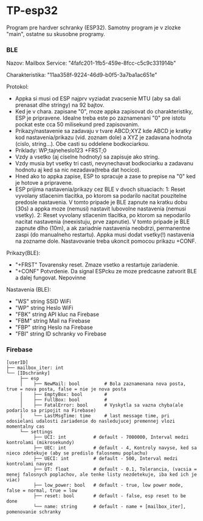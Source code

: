 # TP-esp32
Program pre hardver schranky (ESP32). Samotny program je v zlozke "main", ostatne su skusobne programy.

### BLE
Nazov: Mailbox
Service: "4fafc201-1fb5-459e-8fcc-c5c9c331914b"

Charakteristika:   "11aa358f-9224-46d9-b0f5-3a7ba1ac651e"

Protokol:
- Appka si musi od ESP najprv vyziadat zvacsenie MTU (aby sa dali prenasat dlhe stringy) na 92 bajtov.
- Ked je v chara. zapisane "0", moze appka zapisovat do charakteristiky, ESP je pripravene. Idealne treba este po zaznamenani "0" pre istotu pockat este cca 50 milisekund pred zapisovanim.
- Prikazy/nastavenie sa zadavaju v tvare
ABCD;XYZ
kde ABCD je kratky kod nastavenia/prikazu (vid. zoznam dole) a XYZ je zadavana hodnota (cislo, string...). Obe casti su oddelene bodkociarkou.
- Priklady:
WP;tajneheslo123
+FRST;0
- Vzdy a vsetko (aj ciselne hodnoty) sa zapisuje ako string.
- Vzdy musia byt vsetky tri casti, nevynechavat bodkociarku a zadavanu hodnotu aj ked sa nic nezadava(treba dat hocico).
- Hned ako to appka zapise, ESP to spracuje a zase to prepise na "0" ked je hotove a pripravene.
- ESP prijima nastavenia/prikazy cez BLE v dvoch situaciach:
1: Reset vyvolany stlacenim tlacitka, po ktorom sa podarilo nacitat pouzitelne predosle nastavenia. V tomto pripade je BLE zapnute na kratku dobu (30s) a appka moze (nemusi) nastavit lubovolne nastavenia (nemusi vsetky).
2: Reset vyvolany stlacenim tlacitka, po ktorom sa nepodarilo nacitat nastavenia (neexistuju, prve zapnutie). V tomto pripade je BLE zapnute dlho (10m), a ak zariadnie nastavenia neobdrzi, permanentne zaspi (do manualneho restartu). Appka musi dodat vsetky(!) nastavenia na zozname dole. Nastavovanie treba ukoncit pomocou prikazu +CONF.

Prikazy(BLE):
- "+FRST"		Tovarensky reset. Zmaze vsetko a restartuje zariadenie.
- "+CONF"		Potvrdenie. Da signal ESPcku ze moze predcasne zatvorit BLE a dalej fungovat. Nepovinne

Nastavenia (BLE):
- "WS"		string		SSID WiFi
- "WP"		string		Heslo WiFi
- "FBK"		string		API kluc na Firebase
- "FBM"		string		Mail na Firebase
- "FBP"		string		Heslo na Firebase
- "FBI"		string		ID schranky vo Firebase

### Firebase

    [userID]
    ├── mailbox_iter: int
    └── [IDschranky]
         ├── esp
         │    ├── NewMail: bool         # Bola zaznamenana nova posta, true = nova posta, false = nie je nova posta
         │    ├── EmptyBox: bool        #
         │    ├── FullBox: bool         #
         │    ├── FatalError: bool      # Vyskytla sa vazna chyba(ale podarilo sa pripojit na Firebase)
         │    └── LastMsgTime: time     # last message time, pri odosielani udalosti zariadenie do nasledujucej premennej vlozi momentalny cas
         └── settings
              ├── UCI: int          # default - 7000000, Interval medzi kontrolami (mikrosekundy)
              ├── UEC: int          # default - 4, Kontroly navyse, ked sa nieco zdetekuje (aby se predislo falosnemu poplachu)
              ├── UECI: int         # default - 500, Interval medzi kontrolami navyse
              ├── UT: float         # default - 0.1, Tolerancia, (vacsia = menej falosnych poplachov, ale tenke listy nezdetekuje, iba ked ich je viac)
              ├── low_power: bool   # default - true, low power mode, false = normal, true = low
              ├── reset: bool       # default - false, esp reset to be done
              └── name: string      # default - name + [mailbox_iter], pomenovanie schranky

